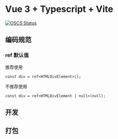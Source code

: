 # Vue 3 + Typescript + Vite

[![OSCS Status](https://www.oscs1024.com/platform/badge/heavenly-zy/mangosteen-fe-1.svg?size=small)](https://www.oscs1024.com/project/heavenly-zy/mangosteen-fe-1?ref=badge_small)

## 编码规范

### ref 默认值

推荐使用

```tsx
const div = ref<HTMLDivElement>();
```

不推荐使用

```tsx
const div = ref<HTMLDivElement | null>(null);
```

## 开发

## 打包
